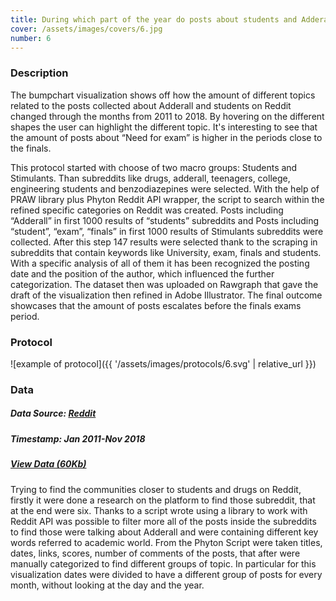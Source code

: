 ```yaml
---
title: During which part of the year do posts about students and Adderall peak on Reddit?
cover: /assets/images/covers/6.jpg
number: 6
---
```

### Description
The bumpchart visualization shows off how the amount of different topics related to the posts collected about Adderall and students on Reddit changed through the months from 2011 to 2018. By hovering on the different shapes the user can highlight the different topic. It's interesting to see that the amount of posts about “Need for exam” is higher in the periods close to the finals.


This protocol started with choose of two macro groups: Students and Stimulants. Than subreddits like drugs, adderall, teenagers, college, engineering students and benzodiazepines were selected. With the help of PRAW library plus Phyton Reddit API wrapper, the script to search within the refined specific categories on Reddit was created. Posts including “Adderall” in first 1000 results of “students” subreddits and Posts including “student”, “exam”, “finals” in first 1000 results of Stimulants subreddits were collected. After this step 147 results were selected thank to the scraping in subreddits that contain keywords like University, exam, finals and students. With a specific analysis of all of them it has been recognized the posting date and the position of the author, which influenced the further categorization. The dataset then was uploaded on Rawgraph that gave the draft of the visualization then refined in Adobe Illustrator. The final outcome showcases that the amount of posts escalates before the finals exams period.

### Protocol
![example of protocol]({{ '/assets/images/protocols/6.svg' | relative_url }})


### Data
##### Data Source: [Reddit](https://www.reddit.com/)
##### Timestamp: Jan 2011-Nov 2018
##### [View Data (60Kb)](/assets/data/Protocol_6/)
Trying to find the communities closer to students and drugs on Reddit, firstly it were done a research on the platform to find those subreddit, that at the end were six. Thanks to a script wrote using a library to work with Reddit API was possible to filter more all of the posts inside the subreddits to find those were talking about Adderall and were containing different key words referred to academic world. From the Phyton Script were taken titles, dates, links, scores, number of comments of the posts, that after were manually categorized to find different groups of topic.
In particular for this visualization dates were divided to have a different group of posts for every month, without looking at the day and the year.
